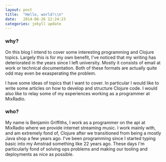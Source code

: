 ```yaml
---
layout: post
title:  "Hello, world!\\n"
date:   2014-06-26 12:24:23
categories: jekyll update
---
```


### why?

On this blog I intend to cover some interesting programming and Clojure topics. Largely this is for my own benefit, I've noticed that my writing has deteriorated in the years since I left university. Mostly it consists of email at work or technical documentation. Both of these formats are actually quite odd may even be exasperating the problem.

I have some ideas of topics that I want to cover. In particular I would like to write some articles on how to develop and structure Clojure code. I would also like to relay some of my experiences working as a programmer at MixRadio.

### who?

My name is Benjamin Griffiths, I work as a programmer on the api at MixRadio where we provide internet streaming music. I work mainly with, and am extremely fond of, Clojure after we transitioned from being a mostly Java shop a few years ago. I've been programming since I started typing basic into my Amstrad something like 22 years ago. These days I'm particularly fond of solving ops problems and making our tooling and deployments as nice as possible.
